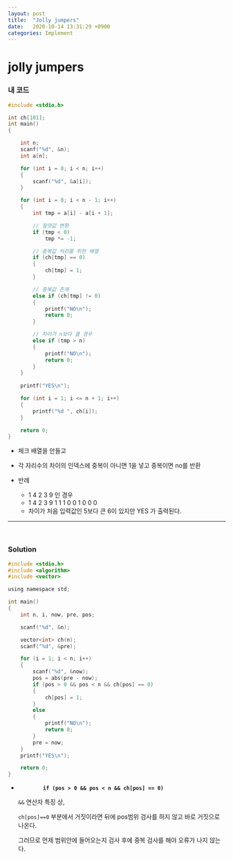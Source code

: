 ```yaml
---
layout: post
title:  "Jolly jumpers"
date:   2020-10-14 13:31:29 +0900
categories: Implement
---
```

# jolly jumpers

### 내 코드

```c
#include <stdio.h>

int ch[101];
int main()
{

    int n;
    scanf("%d", &n);
    int a[n];

    for (int i = 0; i < n; i++)
    {
        scanf("%d", &a[i]);
    }

    for (int i = 0; i < n - 1; i++)
    {
        int tmp = a[i] - a[i + 1];

        // 절댓값 변환
        if (tmp < 0)
            tmp *= -1;

        // 중복값 처리를 위한 배열
        if (ch[tmp] == 0)
        {
            ch[tmp] = 1;
        }

        // 중복값 존재
        else if (ch[tmp] != 0)
        {
            printf("NO\n");
            return 0;
        }

        // 차이가 n보다 클 경우
        else if (tmp > n)
        {
            printf("NO\n");
            return 0;
        }
    }
    
    printf("YES\n");

    for (int i = 1; i <= n + 1; i++)
    {
        printf("%d ", ch[i]);
    }

    return 0;
}
```

- 체크 배열을 만들고
- 각 자리수의 차이의 인덱스에 중복이 아니면 1을 넣고 중복이면 no를 반환

- 반례
  - 1 4 2 3 9 인 경우
  - 1 4 2 3 9
    1 1 1 0 0 1 0 0 0
  - 차이가 처음 입력값인 5보다 큰 6이 있지만 YES 가 출력된다.

---

<br/> 

### Solution 

```c
#include <stdio.h>
#include <algorithm>
#include <vector>

using namespace std;

int main()
{
    int n, i, now, pre, pos;

    scanf("%d", &n);

    vector<int> ch(n);
    scanf("%d", &pre);

    for (i = 1; i < n; i++)
    {
        scanf("%d", &now);
        pos = abs(pre - now);
        if (pos > 0 && pos < n && ch[pos] == 0)
        {
            ch[pos] = 1;
        }
        else
        {
            printf("NO\n");
            return 0;
        }
        pre = now;
    }
    printf("YES\n");

    return 0;
}
```

- **`        if (pos > 0 && pos < n && ch[pos] == 0)`** 

  `&&` 연산자 특징 상,

  `ch[pos]==0` 부분에서 거짓이라면 뒤에 pos범위 검사를 하지 않고 바로 거짓으로 나온다.

  그러므로 먼제 범위안에 들어오는지 검사 후에 중복 검사를 해야 오류가 나지 않는다.